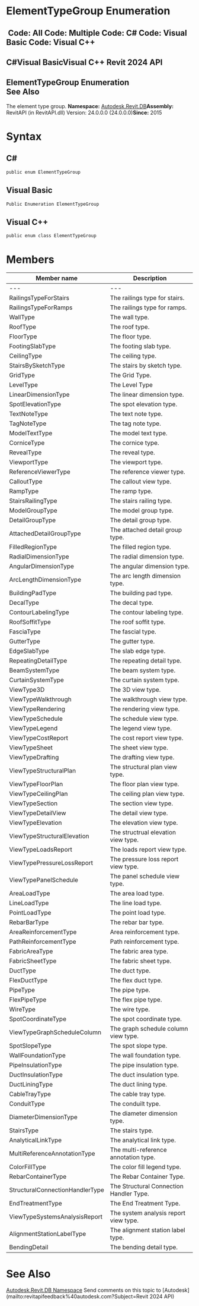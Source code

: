 # ElementTypeGroup Enumeration

﻿
 Code: All Code: Multiple Code: C# Code: Visual Basic Code: Visual C++   
---  
C#Visual BasicVisual C++
Revit 2024 API  
---  
ElementTypeGroup Enumeration  
See Also  
---  
The element type group. 
**Namespace:** [Autodesk.Revit.DB](87546ba7-461b-c646-cbb1-2cb8f5bff8b2.md "Autodesk.Revit.DB Namespace")**Assembly:** RevitAPI (in RevitAPI.dll) Version: 24.0.0.0 (24.0.0.0)**Since:** 2015 
# Syntax
C#  
---  
```text
public enum ElementTypeGroup
```
  
Visual Basic  
---  
```text
Public Enumeration ElementTypeGroup
```
  
Visual C++  
---  
```text
public enum class ElementTypeGroup
```
  
# Members
| Member name | Description |
| --- | --- |
| --- | --- |
| RailingsTypeForStairs | The railings type for stairs. |
| RailingsTypeForRamps | The railings type for ramps. |
| WallType | The wall type. |
| RoofType | The roof type. |
| FloorType | The floor type. |
| FootingSlabType | The footing slab type. |
| CeilingType | The ceiling type. |
| StairsBySketchType | The stairs by sketch type. |
| GridType | The Grid Type. |
| LevelType | The Level Type |
| LinearDimensionType | The linear dimension type. |
| SpotElevationType | The spot elevation type. |
| TextNoteType | The text note type. |
| TagNoteType | The tag note type. |
| ModelTextType | The model text type. |
| CorniceType | The cornice type. |
| RevealType | The reveal type. |
| ViewportType | The viewport type. |
| ReferenceViewerType | The reference viewer type. |
| CalloutType | The callout view type. |
| RampType | The ramp type. |
| StairsRailingType | The stairs railing type. |
| ModelGroupType | The model group type. |
| DetailGroupType | The detail group type. |
| AttachedDetailGroupType | The attached detail group type. |
| FilledRegionType | The filled region type. |
| RadialDimensionType | The radial dimension type. |
| AngularDimensionType | The angular dimension type. |
| ArcLengthDimensionType | The arc length dimension type. |
| BuildingPadType | The building pad type. |
| DecalType | The decal type. |
| ContourLabelingType | The contour labeling type. |
| RoofSoffitType | The roof soffit type. |
| FasciaType | The fascial type. |
| GutterType | The gutter type. |
| EdgeSlabType | The slab edge type. |
| RepeatingDetailType | The repeating detail type. |
| BeamSystemType | The beam system type. |
| CurtainSystemType | The curtain system type. |
| ViewType3D | The 3D view type. |
| ViewTypeWalkthrough | The walkthrough view type. |
| ViewTypeRendering | The rendering view type. |
| ViewTypeSchedule | The schedule view type. |
| ViewTypeLegend | The legend view type. |
| ViewTypeCostReport | The cost report view type. |
| ViewTypeSheet | The sheet view type. |
| ViewTypeDrafting | The drafting view type. |
| ViewTypeStructuralPlan | The structural plan view type. |
| ViewTypeFloorPlan | The floor plan view type. |
| ViewTypeCeilingPlan | The ceiling plan view type. |
| ViewTypeSection | The section view type. |
| ViewTypeDetailView | The detail view type. |
| ViewTypeElevation | The elevation view type. |
| ViewTypeStructuralElevation | The structrual elevation view type. |
| ViewTypeLoadsReport | The loads report view type. |
| ViewTypePressureLossReport | The pressure loss report view type. |
| ViewTypePanelSchedule | The panel schedule view type. |
| AreaLoadType | The area load type. |
| LineLoadType | The line load type. |
| PointLoadType | The point load type. |
| RebarBarType | The rebar bar type. |
| AreaReinforcementType | Area reinforcement type. |
| PathReinforcementType | Path reinforcement type. |
| FabricAreaType | The fabric area type. |
| FabricSheetType | The fabric sheet type. |
| DuctType | The duct type. |
| FlexDuctType | The flex duct type. |
| PipeType | The pipe type. |
| FlexPipeType | The flex pipe type. |
| WireType | The wire type. |
| SpotCoordinateType | The spot coordinate type. |
| ViewTypeGraphScheduleColumn | The graph schedule column view type. |
| SpotSlopeType | The spot slope type. |
| WallFoundationType | The wall foundation type. |
| PipeInsulationType | The pipe insulation type. |
| DuctInsulationType | The duct insulation type. |
| DuctLiningType | The duct lining type. |
| CableTrayType | The cable tray type. |
| ConduitType | The conduilt type. |
| DiameterDimensionType | The diameter dimension type. |
| StairsType | The stairs type. |
| AnalyticalLinkType | The analytical link type. |
| MultiReferenceAnnotationType | The multi-reference annotation type. |
| ColorFillType | The color fill legend type. |
| RebarContainerType | The Rebar Container Type. |
| StructuralConnectionHandlerType | The Structural Connection Handler Type. |
| EndTreatmentType | The End Treatment Type. |
| ViewTypeSystemsAnalysisReport | The system analysis report view type. |
| AlignmentStationLabelType | The alignment station label type. |
| BendingDetail | The bending detail type. |

# See Also
[Autodesk.Revit.DB Namespace](87546ba7-461b-c646-cbb1-2cb8f5bff8b2.md "Autodesk.Revit.DB Namespace")
Send comments on this topic to [Autodesk](mailto:revitapifeedback%40autodesk.com?Subject=Revit 2024 API)